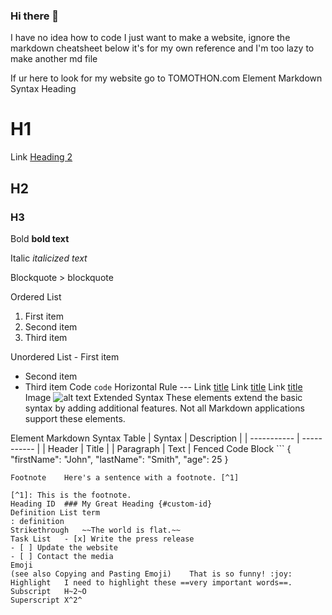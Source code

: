 ### Hi there 👋

<!--
**TOMOTHON/TOMOTHON** is a ✨ _special_ ✨ repository because its `README.md` (this file) appears on your GitHub profile.

Here are some ideas to get you started:

--> I have no idea how to code I just want to make a website, ignore the markdown cheatsheet below it's for my own reference and I'm too lazy to make another md file
If ur here to look for my website go to TOMOTHON.com
Element	Markdown Syntax
Heading	
# H1

Link [Heading 2](#H2)
## H2
### H3
Bold	**bold text**

Italic	*italicized text*

Blockquote	> blockquote

Ordered List	
1. First item
2. Second item
3. Third item

Unordered List	- First item
- Second item
- Third item
Code	`code`
Horizontal Rule	---
Link	[title](https://www.example.com)
Link	[title](/link)
Link	[title](abc/poop)
Image	![alt text](image.jpg)
Extended Syntax
These elements extend the basic syntax by adding additional features. Not all Markdown applications support these elements.

Element	Markdown Syntax
Table	| Syntax | Description |
| ----------- | ----------- |
| Header | Title |
| Paragraph | Text |
Fenced Code Block	```
{
  "firstName": "John",
  "lastName": "Smith",
  "age": 25
}
```
Footnote	Here's a sentence with a footnote. [^1]

[^1]: This is the footnote.
Heading ID	### My Great Heading {#custom-id}
Definition List	term
: definition
Strikethrough	~~The world is flat.~~
Task List	- [x] Write the press release
- [ ] Update the website
- [ ] Contact the media
Emoji
(see also Copying and Pasting Emoji)	That is so funny! :joy:
Highlight	I need to highlight these ==very important words==.
Subscript	H~2~O
Superscript	X^2^
